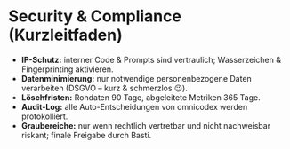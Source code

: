 # Security & Compliance (Kurzleitfaden)
- **IP-Schutz:** interner Code & Prompts sind vertraulich; Wasserzeichen & Fingerprinting aktivieren.
- **Datenminimierung:** nur notwendige personenbezogene Daten verarbeiten (DSGVO – kurz & schmerzlos 😉).
- **Löschfristen:** Rohdaten 90 Tage, abgeleitete Metriken 365 Tage.
- **Audit-Log:** alle Auto-Entscheidungen von omnicodex werden protokolliert.
- **Graubereiche:** nur wenn rechtlich vertretbar und nicht nachweisbar riskant; finale Freigabe durch Basti.
